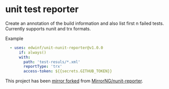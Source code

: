 # unit test reporter
Create an annotation of the build information and also list first n failed tests.  Currently supports nunit and trx formats.

Example
```yaml
  - uses: edwinf/unit-nunit-reporter@v1.0.0
      if: always()
      with: 
        path: 'test-resuls/*.xml'
        reportType: 'trx'
        access-token: ${{secrets.GITHUB_TOKEN}}
```



This project has been [mirror forked](https://docs.github.com/en/github/creating-cloning-and-archiving-repositories/duplicating-a-repository#mirroring-a-repository) from [MirrorNG/nunit-reporter](https://github.com/MirrorNG/nunit-reporter).
